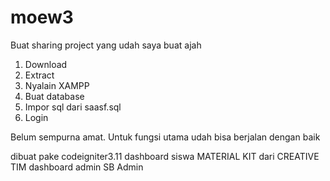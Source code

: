 # moew3
Buat sharing project yang udah saya buat ajah
1. Download
2. Extract
3. Nyalain XAMPP
4. Buat database
5. Impor sql dari saasf.sql
6. Login

Belum sempurna amat. Untuk fungsi utama udah bisa berjalan dengan baik

dibuat pake codeigniter3.11
dashboard siswa MATERIAL KIT dari CREATIVE TIM
dashboard admin SB Admin
